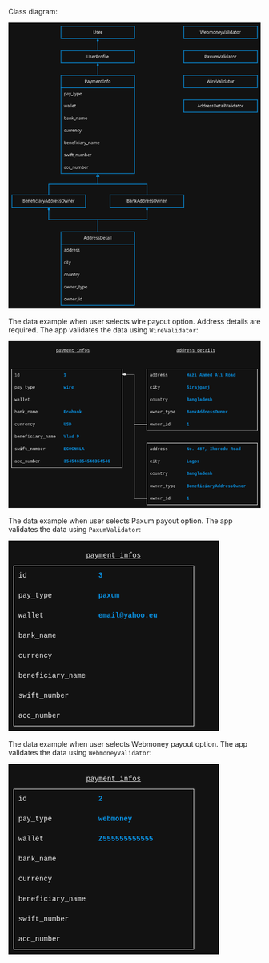 
Class diagram:

![Classes](./doc/classes.png)

The data example when user selects wire payout option. Address details are required. The app validates the data using `WireValidator`:

![use_wire_validator](./doc/use_wire_validator.png)

The data example when user selects Paxum payout option. The app validates the data using `PaxumValidator`:

![use_paxum_validator](./doc/use_paxum_validator.png)

The data example when user selects Webmoney payout option. The app validates the data using `WebmoneyValidator`:

![user_webmoney_validator](./doc/user_webmoney_validator.png)